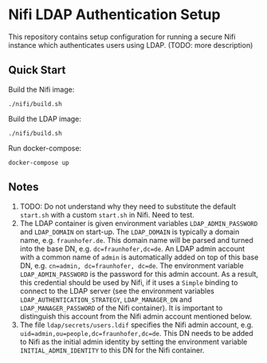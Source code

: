 # Nifi LDAP Authentication Setup

This repository contains setup configuration for running a secure Nifi instance which authenticates users using LDAP. (TODO: more description)

## Quick Start
Build the Nifi image:
```
./nifi/build.sh
```

Build the LDAP image:
```
./nifi/build.sh
```

Run docker-compose:
```
docker-compose up
```

## Notes
1. TODO: Do not understand why they need to substitute the default `start.sh` with a custom `start.sh` in Nifi. Need to test.
2. The LDAP container is given environment variables `LDAP_ADMIN_PASSWORD` and `LDAP_DOMAIN` on start-up. 
The `LDAP_DOMAIN` is typically a domain name, e.g. `fraunhofer.de`. This domain name will be parsed and turned into the base DN, e.g. `dc=fraunhofer,dc=de`.
An LDAP admin account with a common name of `admin` is automatically added on top of this base DN, e.g. `cn=admin, dc=fraunhofer, dc=de`. The environment variable `LDAP_ADMIN_PASSWORD` is the password for this admin account.
As a result, this credential should be used by Nifi, if it uses a `Simple` binding to connect to the LDAP server (see the environment variables `LDAP_AUTHENTICATION_STRATEGY`, `LDAP_MANAGER_DN` and `LDAP_MANAGER_PASSWORD` of the Nifi container). 
It is important to distinguish this account from the Nifi admin account mentioned below.
3. The file `ldap/secrets/users.ldif` specifies the Nifi admin account, e.g. `uid=admin,ou=people,dc=fraunhofer,dc=de`. This DN needs to be added to Nifi as the initial admin identity by setting the environment variable `INITIAL_ADMIN_IDENTITY` to this DN for the Nifi container.
